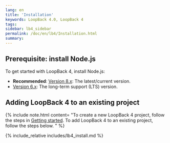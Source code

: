 ```yaml
---
lang: en
title: 'Installation'
keywords: LoopBack 4.0, LoopBack 4
tags:
sidebar: lb4_sidebar
permalink: /doc/en/lb4/Installation.html
summary:
---
```


## Prerequisite: install Node.js

To get started with LoopBack 4, install Node.js:
  - **Recommended**: [Version 8.x](https://nodejs.org/en/download/current/): The latest/current version.
  - [Version 6.x](https://nodejs.org/en/download/): The long-term support (LTS) version.

## Adding LoopBack 4 to an existing project

{% include note.html content= "To create a new LoopBack 4 project, follow the steps in [Getting started](Getting-started.html).  To add LoopBack 4 to an existing project, follow the steps below.
" %}

{% include_relative includes/lb4_install.md %}
